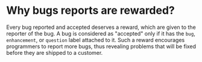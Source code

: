 # Why bugs reports are rewarded?

Every bug reported and accepted deserves a reward, which
are given to the reporter of the bug. A bug is considered as
"accepted" only if it has the `bug`, `enhancement`, or `question` label
attached to it. Such a reward encourages programmers to report
more bugs, thus revealing problems that will be fixed before they
are shipped to a customer.
